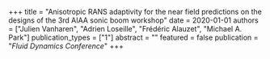 +++
title = "Anisotropic RANS adaptivity for the near field predictions on the designs of the 3rd AIAA sonic boom workshop"
date = 2020-01-01
authors = ["Julien Vanharen", "Adrien Loseille", "Frédéric Alauzet", "Michael A. Park"]
publication_types = ["1"]
abstract = ""
featured = false
publication = "*Fluid Dynamics Conference*"
+++

